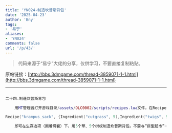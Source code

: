 ```yaml
---
title: 'YN024-制造坎普斯背包'
date: '2025-04-23'
author: 'Bny'
tags:
- '易宁'
aliases:
- 'YN024'
comments: false
url: '/p/43/'
---
```


> 代码来源于“易宁”大佬的分享，仅供学习，不要直接复制粘贴。

原帖链接：[http://bbs.3dmgame.com/thread-3859071-1-1.html](http://bbs.3dmgame.com/thread-3859071-1-1.html)

---

```lua  

二十四.制造坎普斯背包

	用MT管理器打开游戏目录/assets/DLC0002/scripts/recipes.lua文件，在Recipe("piggyback", {Ingredient("pigskin", 4), Ingredient("silk", 6), Ingredient("rope", 2)}, RECIPETABS.SURVIVAL, TECH.SCIENCE_TWO)的下一行插入以下内容：

Recipe("krampus_sack", {Ingredient("cutgrass", 5),Ingredient("twigs", 5)}, RECIPETABS.SURVIVAL, TECH.NONE)

	即可在生存选项（画着绳套）下，用5个草、5个树杈制造坎普斯背包。不要与“巨型超市”一同修改，因为“巨型超市”中已经有坎普斯背包出售

```  


